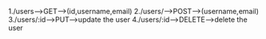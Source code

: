 1./users-->GET-->(id,username,email)
2./users/-->POST-->(username,email)
3./users/:id-->PUT-->update the user
4./users/:id-->DELETE-->delete the user